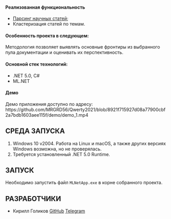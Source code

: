 <h4>Реализованная функциональность</h4>
<ul>
    <li><a href="https://github.com/MRGRD56/ArticleParser">Парсинг научных статей</a>;</li>
    <li>Кластеризация статей по темам.</li>
</ul> 
<h4>Особенность проекта в следующем:</h4>
Методология позволяет выявлять основные фронтиры из выбранного пула документации и оценивать их перспективность.
<h4>Основной стек технологий:</h4>
<ul>
    <li>.NET 5.0, C#</li>
    <li>ML.NET</li>
 </ul>
<h4>Демо</h4>
<p>Демо приложения доступно по адресу: https://github.com/MRGRD56/Qwerty2021/blob/8921f715927d08a77900cbf2a7bdb1603aee115f/demo/demo_1.mp4 </p>

СРЕДА ЗАПУСКА
------------
1) Windows 10 v2004. Работа на Linux и macOS, а также других версиях Windows возможна, но не проверялась.
2) Требуется установленный .NET 5.0 Runtime.

ЗАПУСК
------------
Необходимо запустить файл `MLNetApp.exe` в корне собранного проекта.

РАЗРАБОТЧИКИ
------------
<ul>
    <li>Кирилл Голиков <a href="https://github.com/MRGRD56">GitHub</a> <a href="https://telegram.me/mrgrd56">Telegram</a></li>
</ul>
